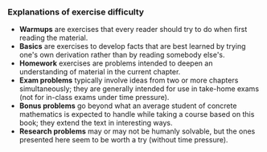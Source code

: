 ### Explanations of exercise difficulty
- **Warmups** are exercises that every reader should try to do when first reading the material.
- **Basics** are exercises to develop facts that are best learned by trying one's own derivation rather than by reading somebody else's.
- **Homework** exercises are problems intended to deepen an understanding of material in the current chapter.
- **Exam problems** typically involve ideas from two or more chapters simultaneously; they are generally intended for use in take-home exams (not for in-class exams under time pressure).
- **Bonus problems** go beyond what an average student of concrete mathematics is expected to handle while taking a course based on this book; they extend the text in interesting ways.
- **Research problems** may or may not be humanly solvable, but the ones presented here seem to be worth a try (without time pressure).
